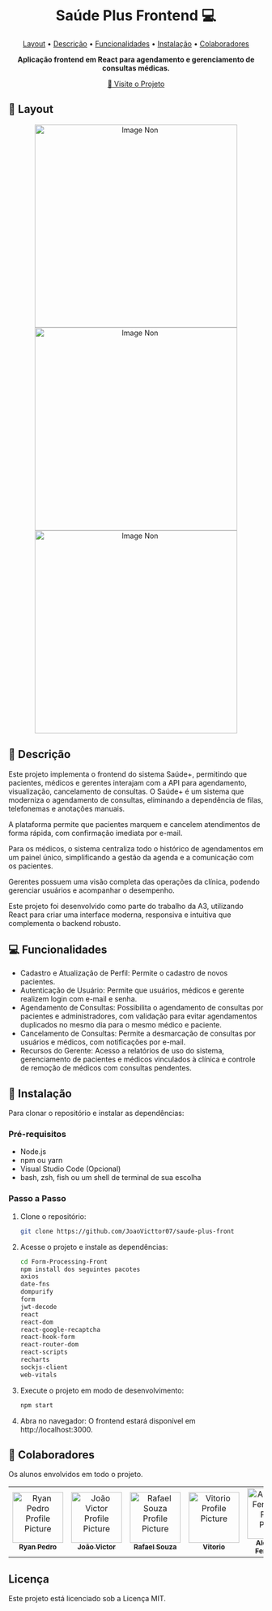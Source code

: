 <h1 align="center" style="font-weight: bold;">Saúde Plus Frontend 💻</h1>

<p align="center">
 <a href="layout">Layout</a> • 
 <a href="#descricao">Descrição</a> • 
 <a href="#funcionalidades">Funcionalidades</a> • 
 <a href="#instalacao">Instalação</a> • 
  <a href="#colab">Colaboradores</a>
</p>

<p align="center">
    <b>Aplicação frontend em React para agendamento e gerenciamento de consultas médicas.</b>
</p>

<p align="center">
     <a href="https://github.com/JoaoVicttor07/saude-plus-front">📱 Visite o Projeto</a>
</p>

<h2 id="layout">🎨 Layout</h2>

<p align="center">
    <img src="./public/imgForm.png" alt="Image Non" width="400px">
    <img src="./public/imgLogin.webp" alt="Image Non" width="400px">
    <img src="./public/imgRg.webp" alt="Image Non" width="400px">
</p>

<h2 id="descricao">📄 Descrição</h2>

Este projeto implementa o frontend do sistema Saúde+, permitindo que pacientes, médicos e gerentes interajam com a API para agendamento, visualização, cancelamento de consultas. O Saúde+ é um sistema que moderniza o agendamento de consultas, eliminando a dependência de filas, telefonemas e anotações manuais.

A plataforma permite que pacientes marquem e cancelem atendimentos de forma rápida, com confirmação imediata por e-mail.

Para os médicos, o sistema centraliza todo o histórico de agendamentos em um painel único, simplificando a gestão da agenda e a comunicação com os pacientes.

Gerentes possuem uma visão completa das operações da clínica, podendo gerenciar usuários e acompanhar o desempenho.

Este projeto foi desenvolvido como parte do trabalho da A3, utilizando React para criar uma interface moderna, responsiva e intuitiva que complementa o backend robusto.

<h2 id="funcionalidades">💻 Funcionalidades</h2>

- Cadastro e Atualização de Perfil: Permite o cadastro de novos pacientes. 
- Autenticação de Usuário: Permite que usuários, médicos e gerente realizem login com e-mail e senha. 
- Agendamento de Consultas: Possibilita o agendamento de consultas por pacientes e administradores, com validação para evitar agendamentos duplicados no mesmo dia para o mesmo médico e paciente. 
- Cancelamento de Consultas: Permite a desmarcação de consultas por usuários e médicos, com notificações por e-mail. 
- Recursos do Gerente: Acesso a relatórios de uso do sistema, gerenciamento de pacientes e médicos vinculados à clínica e controle de remoção de médicos com consultas pendentes. 

<h2 id=instalacao>🚀 Instalação</h2>

Para clonar o repositório e instalar as dependências:

<h3>Pré-requisitos</h3>

- Node.js
- npm ou yarn
- Visual Studio Code (Opcional)
- bash, zsh, fish ou um shell de terminal de sua escolha

<h3>Passo a Passo</h3>

1. Clone o repositório:
   ```bash
   git clone https://github.com/JoaoVicttor07/saude-plus-front
   ```
2. Acesse o projeto e instale as dependências:
   ```bash
   cd Form-Processing-Front
   npm install dos seguintes pacotes
   axios
   date-fns
   dompurify
   form
   jwt-decode
   react
   react-dom
   react-google-recaptcha
   react-hook-form
   react-router-dom
   react-scripts
   recharts
   sockjs-client
   web-vitals
   ```
3. Execute o projeto em modo de desenvolvimento:
   ```bash
   npm start
   ```
4. Abra no navegador: O frontend estará disponível em http://localhost:3000.

<h2 id="colab">🤝 Colaboradores</h2>

Os alunos envolvidos em todo o projeto.

<table>
  <tr>
    <td align="center">
      <a href="#">
        <img src="https://avatars.githubusercontent.com/u/176524197?v=4" width="100px;" alt="Ryan Pedro Profile Picture"/><br>
        <sub>
          <b>Ryan Pedro</b>
        </sub>
      </a>
    </td>
    <td align="center">
      <a href="#">
        <img src="https://avatars.githubusercontent.com/u/157769029?v=4" width="100px;" alt="João Victor Profile Picture"/><br>
        <sub>
          <b>João Victor</b>
        </sub>
      </a>
    </td>
    <td align="center">
      <a href="#">
        <img src="https://avatars.githubusercontent.com/u/178051914?v=4" width="100px;" alt="Rafael Souza Profile Picture"/><br>
        <sub>
          <b>Rafael Souza</b>
        </sub>
      </a>
    </td>
    <td align="center">
      <a href="#">
        <img src="https://avatars.githubusercontent.com/u/128873783?v=4" width="100px;" alt="Vitorio Profile Picture"/><br>
        <sub>
          <b>Vitorio</b>
        </sub>
      </a>
    </td>
    <td align="center">
      <a href="#">
        <img src="https://avatars.githubusercontent.com/u/190994625?v=4" width="100px;" alt="Alexandre Fernandes Profile Picture"/><br>
        <sub>
          <b>Alexandre Fernandes</b>
        </sub>
      </a>
    </td>
  </tr>
</table>

<h2>Licença</h2>
Este projeto está licenciado sob a Licença MIT.
